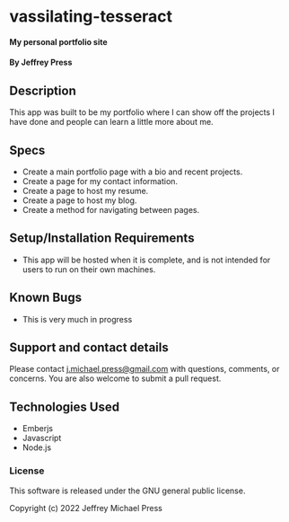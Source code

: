 # vassilating-tesseract
#### My personal portfolio site
#### By Jeffrey Press

## Description
This app was built to be my portfolio where I can show off the projects I have done and people can learn a little more about me. 

## Specs
+ Create a main portfolio page with a bio and recent projects.
+ Create a page for my contact information.
+ Create a page to host my resume.
+ Create a page to host my blog.
+ Create a method for navigating between pages.

## Setup/Installation Requirements
+ This app will be hosted when it is complete, and is not intended for users to run on their own machines.

## Known Bugs
+ This is very much in progress

## Support and contact details
Please contact j.michael.press@gmail.com with questions, comments, or concerns. You are also welcome to submit a pull request.

## Technologies Used
   + Emberjs
   + Javascript
   + Node.js
   

### License
This software is released under the GNU general public license.

Copyright (c) 2022 Jeffrey Michael Press